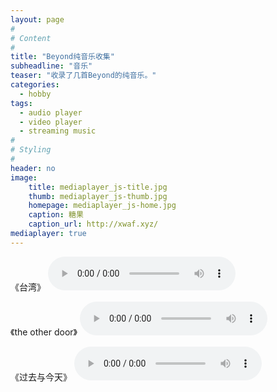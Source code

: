```yaml
---
layout: page
#
# Content
#
title: "Beyond纯音乐收集"
subheadline: "音乐"
teaser: "收录了几首Beyond的纯音乐。"
categories:
  - hobby
tags:
  - audio player
  - video player
  - streaming music
#
# Styling
#
header: no
image:
    title: mediaplayer_js-title.jpg
    thumb: mediaplayer_js-thumb.jpg
    homepage: mediaplayer_js-home.jpg
    caption: 糖果
    caption_url: http://xwaf.xyz/
mediaplayer: true
---
```




《台湾》
<audio src="http://www.candylab.net/music/beyond/taiwan.mp3" type="audio/mp3" controls="controls"></audio>

《the other door》
<audio src="http://www.candylab.net/music/beyond/the_other_door.mp3" type="audio/mp3" controls="controls"></audio>

《过去与今天》
<audio src="http://www.candylab.net/music/beyond/the_past_and_present.mp3" type="audio/mp3" controls="controls"></audio>







